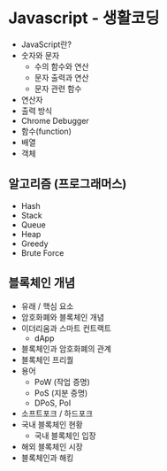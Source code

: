 # Javascript - 생활코딩

 - JavaScript란?
 - 숫자와 문자
    - 수의 함수와 연산
    - 문자 출력과 연산
    - 문자 관련 함수
 - 연산자
 - 출력 방식
 - Chrome Debugger
 - 함수(function)
 - 배열
 - 객체

## 알고리즘 (프로그래머스)

 - Hash
 - Stack
 - Queue
 - Heap
 - Greedy
 - Brute Force
 
 ## 블록체인 개념
 
 - 유래 / 핵심 요소
 - 암호화폐와 블록체인 개념
 - 이더리움과 스마트 컨트랙트
   - dApp
 - 블록체인과 암호화폐의 관계
 - 블록체인 프리퀄
 - 용어
   - PoW (작업 증명)
   - PoS (지분 증명)
   - DPoS, PoI
 - 소프트포크 / 하드포크
 - 국내 블록체인 현황
   - 국내 블록체인 입장
 - 해외 블록체인 시장
 - 블록체인과 해킹
